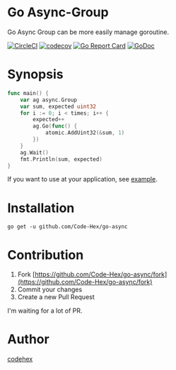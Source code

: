 Go Async-Group
=====

Go Async Group can be more easily manage goroutine.

[![CircleCI](https://circleci.com/gh/Code-Hex/go-async.svg?style=svg)](https://circleci.com/gh/Code-Hex/go-async)
[![codecov](https://codecov.io/gh/Code-Hex/go-async/branch/master/graph/badge.svg)](https://codecov.io/gh/Code-Hex/go-async)
[![Go Report Card](https://goreportcard.com/badge/github.com/Code-Hex/go-async)](https://goreportcard.com/report/github.com/Code-Hex/go-async)
[![GoDoc](https://godoc.org/github.com/Code-Hex/go-async?status.svg)](https://godoc.org/github.com/Code-Hex/go-async)

# Synopsis

```go
func main() {
    var ag async.Group
	var sum, expected uint32
	for i := 0; i < times; i++ {
		expected++
		ag.Go(func() {
			atomic.AddUint32(&sum, 1)
		})
	}
	ag.Wait()
	fmt.Println(sum, expected)
}
```

If you want to use at your application, see [example](https://github.com/Code-Hex/go-async/blob/master/example_test.go).

# Installation

    go get -u github.com/Code-Hex/go-async

# Contribution

1. Fork [https://github.com/Code-Hex/go-async/fork](https://github.com/Code-Hex/go-async/fork)
2. Commit your changes
3. Create a new Pull Request

I'm waiting for a lot of PR.

# Author

[codehex](https://twitter.com/CodeHex)